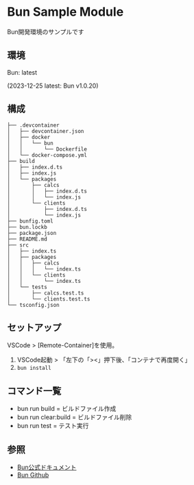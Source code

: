 # Bun Sample Module

Bun開発環境のサンプルです

## 環境
Bun: latest

(2023-12-25 latest: Bun v1.0.20)

## 構成
```
├── .devcontainer
│   ├── devcontainer.json
│   ├── docker
│   │   └── bun
│   │       └── Dockerfile
│   └── docker-compose.yml
├── build
│   ├── index.d.ts
│   ├── index.js
│   └── packages
│       ├── calcs
│       │   ├── index.d.ts
│       │   └── index.js
│       └── clients
│           ├── index.d.ts
│           └── index.js
├── bunfig.toml
├── bun.lockb
├── package.json
├── README.md
├── src
│   ├── index.ts
│   ├── packages
│   │   ├── calcs
│   │   │   └── index.ts
│   │   └── clients
│   │       └── index.ts
│   └── tests
│       ├── calcs.test.ts
│       └── clients.test.ts
└── tsconfig.json

```

## セットアップ
VSCode > [Remote-Container]を使用。
1. VSCode起動 > 「左下の「><」押下後、「コンテナで再度開く」
2. `bun install`

## コマンド一覧
- bun run build = ビルドファイル作成
- bun run clear:build = ビルドファイル削除
- bun run test = テスト実行

## 参照
- [Bun公式ドキュメント](https://bun.sh/docs)
- [Bun Github](https://github.com/oven-sh/bun)

